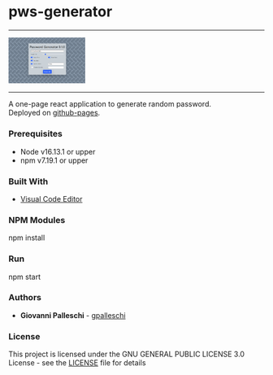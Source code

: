 # pws-generator

---

<div style="flex">
<img src="./img/pws-generator.png" alt="pws-generator" style="height: 30%; width:30%;"/>
</div>

---

A one-page react application to generate random password.  
Deployed on [github-pages](https://gpalleschi.github.io/pws-generator).

### Prerequisites  

* Node v16.13.1 or upper
* npm  v7.19.1 or upper

### Built With  
* [Visual Code Editor](https://code.visualstudio.com)  

### NPM Modules
npm install  

### Run
npm start

### Authors  

* **Giovanni Palleschi** - [gpalleschi](https://github.com/gpalleschi)  


### License

This project is licensed under the GNU GENERAL PUBLIC LICENSE 3.0 License - see the [LICENSE](LICENSE) file for details  
